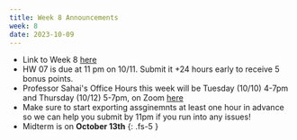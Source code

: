 ```yaml
---
title: Week 8 Announcements
week: 8
date: 2023-10-09
---
```


* Link to Week 8 [here](https://www.data8.org/fa23/#week-8)
* HW 07 is due at 11 pm on 10/11. Submit it +24 hours early to receive 5 bonus points.
* Professor Sahai's Office Hours this week will be Tuesday (10/10) 4-7pm and Thursday (10/12) 5-7pm, on Zoom [here](https://berkeley.zoom.us/my/swupnil)
* Make sure to start exporting assginemnts at least one hour in advance so we can help you submit by 11pm if you run into any issues!
* Midterm is on **October 13th**
{: .fs-5 }
